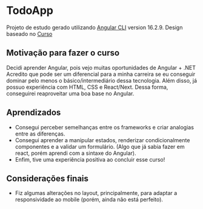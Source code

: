 # TodoApp

Projeto de estudo gerado utilizando [Angular CLI](https://github.com/angular/angular-cli) version 16.2.9.
Design baseado no [Curso](https://balta.io/player/assistir/5c6b2cc2-e717-9a27-eb62-bae000000000)
 
## Motivação para fazer o curso
Decidi aprender Angular, pois vejo muitas oportunidades de Angular + .NET
Acredito que pode ser um diferencial para a minha carreira se eu conseguir dominar pelo menos o básico/intermediário dessa tecnologia.
Além disso, já possuo experiência com HTML, CSS e React/Next. 
Dessa forma, conseguirei reaproveitar uma boa base no Angular.

## Aprendizados
- Consegui perceber semelhanças entre os frameworks e criar analogias entre as diferenças.
- Consegui aprender a manipular estados, renderizar condicionalmente componentes e a validar um formulário.
(Algo que já sabia fazer em react, porém aprendi com a sintaxe do Angular).
- Enfim, tive uma experiência positiva ao concluir esse curso!

## Considerações finais
- Fiz algumas alterações no layout, principalmente, para adaptar a responsividade ao mobile (porém, ainda não está perfeito).
